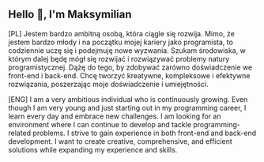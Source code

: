 ## Hello 👋, I'm Maksymilian 

[PL]
Jestem bardzo ambitną osobą, która ciągle się rozwija. Mimo, że jestem bardzo młody i na początku mojej kariery jako programista, to codziennie uczę się i podejmuję nowe wyzwania. Szukam środowiska, w którym dalej będę mógł się rozwijać i rozwiązywać problemy natury programistycznej. Dążę do tego,  by zdobywać zarówno doświadczenie we front-end i back-end. Chcę tworzyć kreatywne, kompleksowe i efektywne rozwiązania, poszerzając moje doświadczenie i umiejętności.

[ENG]
I am a very ambitious individual who is continuously growing. Even though I am very young and just starting out in my programming career, I learn every day and embrace new challenges. I am looking for an environment where I can continue to develop and tackle programming-related problems. I strive to gain experience in both front-end and back-end development. I want to create creative, comprehensive, and efficient solutions while expanding my experience and skills.













                    


